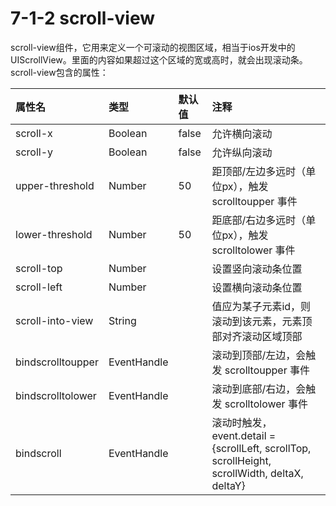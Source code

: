 # 7-1-2 scroll-view

scroll-view组件，它用来定义一个可滚动的视图区域，相当于ios开发中的UIScrollView。里面的内容如果超过这个区域的宽或高时，就会出现滚动条。  
scroll-view包含的属性：

| 属性名 | 类型 | 默认值 | 注释 |
| :--- | :--- | :--- | :--- |
| scroll-x | Boolean | false | 允许横向滚动 |
| scroll-y | Boolean | false | 允许纵向滚动 |
| upper-threshold | Number | 50 | 距顶部/左边多远时（单位px），触发 scrolltoupper 事件 |
| lower-threshold | Number | 50 | 距底部/右边多远时（单位px），触发 scrolltolower 事件 |
| scroll-top | Number |  | 设置竖向滚动条位置 |
| scroll-left | Number |  | 设置横向滚动条位置 |
| scroll-into-view | String |  | 值应为某子元素id，则滚动到该元素，元素顶部对齐滚动区域顶部 |
| bindscrolltoupper | EventHandle |  | 滚动到顶部/左边，会触发 scrolltoupper 事件 |
| bindscrolltolower | EventHandle |  | 滚动到底部/右边，会触发 scrolltolower 事件 |
| bindscroll | EventHandle |  | 滚动时触发，event.detail = {scrollLeft, scrollTop, scrollHeight, scrollWidth, deltaX, deltaY} |




